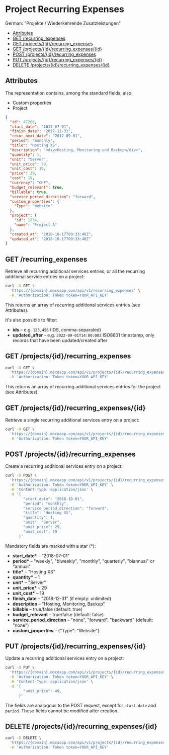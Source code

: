 # Project Recurring Expenses

German: "Projekte / Wiederkehrende Zusatzleistungen"

<!-- TOC -->

- [Attributes](#attributes)
- [GET /recurring_expenses](#get-recurring_expenses)
- [GET /projects/{id}/recurring_expenses](#get-projectsidrecurring_expenses)
- [GET /projects/{id}/recurring_expenses/{id}](#get-projectsidrecurring_expensesid)
- [POST /projects/{id}/recurring_expenses](#post-projectsidrecurring_expenses)
- [PUT /projects/{id}/recurring_expenses/{id}](#put-projectsidrecurring_expensesid)
- [DELETE /projects/{id}/recurring_expenses/{id}](#delete-projectsidrecurring_expensesid)

<!-- /TOC -->

## Attributes

The representation contains, among the standard fields, also:

- Custom properties
- Project

```json
{
  "id": 47266,
  "start_date": "2017-07-01",
  "finish_date": "2017-12-31",
  "recur_next_date": "2017-09-01",
  "period": "monthly",
  "title": "Hosting XS",
  "description": "<div>Hosting, Monitoring und Backup</div>",
  "quantity": 1,
  "unit": "Server",
  "unit_price": 29,
  "unit_cost": 19,
  "price": 29,
  "cost": 19,
  "currency": "CHF",
  "budget_relevant": true,
  "billable": true,
  "service_period_direction": "forward",
  "custom_properties": {
    "Type": "Website"
  },
  "project": {
    "id": 1234,
    "name": "Project A"
  },
  "created_at": "2018-10-17T09:33:46Z",
  "updated_at": "2018-10-17T09:33:46Z"
}
```

## GET /recurring_expenses

Retrieve all recurring additional services entries, or all the recurring additional service entries on a project:

```bash
curl -X GET \
  'https://{domain}.mocoapp.com/api/v1/recurring_expenses' \
  -H 'Authorization: Token token=YOUR_API_KEY'
```

This returns an array of recurring additional services entries (see Attributes).

It's also possible to filter:

- **ids** – e.g. `123,456` (IDS, comma-separated)
- **updated_after** - e.g. `2022-09-01T14:00:00Z` ISO8601 timestamp, only records that have been updated/created after

## GET /projects/{id}/recurring_expenses

```bash
curl -X GET \
  'https://{domain}.mocoapp.com/api/v1/projects/{id}/recurring_expenses' \
  -H 'Authorization: Token token=YOUR_API_KEY'
```

This returns an array of recurring additional services entries for the project (see Attributes).

## GET /projects/{id}/recurring_expenses/{id}

Retrieve a single recurring additional services entry on a project:

```bash
curl -X GET \
  'https://{domain}.mocoapp.com/api/v1/projects/{id}/recurring_expenses/{id}' \
  -H 'Authorization: Token token=YOUR_API_KEY'
```

## POST /projects/{id}/recurring_expenses

Create a recurring additional services entry on a project:

```bash
curl -X POST \
  'https://{domain}.mocoapp.com/api/v1/projects/{id}/recurring_expenses' \
  -H 'Authorization: Token token=YOUR_API_KEY' \
  -H 'Content-Type: application/json' \
  -d '{
        "start_date": "2018-10-01",
        "period": "monthly",
        "service_period_direction": "forward",
        "title": "Hosting XS",
        "quantity": 1,
        "unit": "Server",
        "unit_price": 29,
        "unit_cost": 19
      }'
```

Mandatory fields are marked with a star (\*):

- **start_date\*** – "2018-07-01"
- **period\*** – "weekly", "biweekly", "monthly", "quarterly", "biannual" or "annual"
- **title\*** – "Hosting XS"
- **quantity\*** – 1
- **unit\*** – "Server"
- **unit_price\*** – 29
- **unit_cost\*** – 19
- **finish_date** – "2018-12-31" (if empty: unlimited)
- **description** – "Hosting, Monitoring, Backup"
- **billable** – true/false (default: true)
- **budget_relevant** – true/false (default: false)
- **service_period_direction** – "none", "forward", "backward" (default: "none")
- **custom_properties** – {"Type": "Website"}

## PUT /projects/{id}/recurring_expenses/{id}

Update a recurring additional services entry on a project:

```bash
curl -X PUT \
  'https://{domain}.mocoapp.com/api/v1/projects/{id}/recurring_expenses/{id}' \
  -H 'Authorization: Token token=YOUR_API_KEY' \
  -H 'Content-Type: application/json' \
  -d '{
        "unit_price": 49,
      }'
```

The fields are analogous to the POST request, except for `start_date` and `period`. These fields cannot be modified after creation.

## DELETE /projects/{id}/recurring_expenses/{id}

```bash
curl -X DELETE \
  'https://{domain}.mocoapp.com/api/v1/projects/{id}/recurring_expenses/{id}' \
  -H 'Authorization: Token token=YOUR_API_KEY'
```
